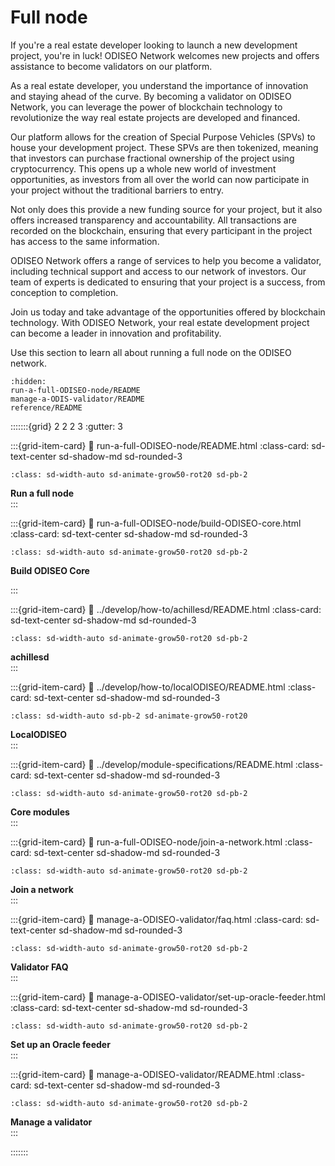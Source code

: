 # Full node

If you're a real estate developer looking to launch a new development project, you're in luck! ODISEO Network welcomes new projects and offers assistance to become validators on our platform.

As a real estate developer, you understand the importance of innovation and staying ahead of the curve. By becoming a validator on ODISEO Network, you can leverage the power of blockchain technology to revolutionize the way real estate projects are developed and financed.

Our platform allows for the creation of Special Purpose Vehicles (SPVs) to house your development project. These SPVs are then tokenized, meaning that investors can purchase fractional ownership of the project using cryptocurrency. This opens up a whole new world of investment opportunities, as investors from all over the world can now participate in your project without the traditional barriers to entry.

Not only does this provide a new funding source for your project, but it also offers increased transparency and accountability. All transactions are recorded on the blockchain, ensuring that every participant in the project has access to the same information.

ODISEO Network offers a range of services to help you become a validator, including technical support and access to our network of investors. Our team of experts is dedicated to ensuring that your project is a success, from conception to completion.

Join us today and take advantage of the opportunities offered by blockchain technology. With ODISEO Network, your real estate development project can become a leader in innovation and profitability.

Use this section to learn all about running a full node on the ODISEO network. 


```{toctree}
:hidden:
run-a-full-ODISEO-node/README
manage-a-ODIS-validator/README
reference/README
```

:::::::{grid} 2 2 2 3
:gutter: 3

:::{grid-item-card}
:link: run-a-full-ODISEO-node/README.html
:class-card: sd-text-center sd-shadow-md sd-rounded-3
```{image} /img/icon_node.svg
:class: sd-width-auto sd-animate-grow50-rot20 sd-pb-2
```
**Run a full node**  
:::

:::{grid-item-card}
:link: run-a-full-ODISEO-node/build-ODISEO-core.html
:class-card: sd-text-center sd-shadow-md sd-rounded-3
```{image} /img/icon_ODISEO.svg
:class: sd-width-auto sd-animate-grow50-rot20 sd-pb-2
```
**Build ODISEO Core**  

:::

:::{grid-item-card}
:link: ../develop/how-to/achillesd/README.html
:class-card: sd-text-center sd-shadow-md sd-rounded-3
```{image} /img/achillesd.svg
:class: sd-width-auto sd-animate-grow50-rot20 sd-pb-2
```
**achillesd**  
:::

:::{grid-item-card}
:link: ../develop/how-to/localODISEO/README.html
:class-card: sd-text-center sd-shadow-md sd-rounded-3
```{image} /img/LocalODISEO.svg
:class: sd-width-auto sd-pb-2 sd-animate-grow50-rot20
```
**LocalODISEO**  
:::

:::{grid-item-card}
:link: ../develop/module-specifications/README.html
:class-card: sd-text-center sd-shadow-md sd-rounded-3
```{image} /img/icon_core.svg
:class: sd-width-auto sd-animate-grow50-rot20 sd-pb-2
```
**Core modules**  
:::

:::{grid-item-card}
:link: run-a-full-ODISEO-node/join-a-network.html
:class-card: sd-text-center sd-shadow-md sd-rounded-3
```{image} /img/icon_cubes.svg
:class: sd-width-auto sd-animate-grow50-rot20 sd-pb-2
```
**Join a network**  
:::

:::{grid-item-card}
:link: manage-a-ODISEO-validator/faq.html
:class-card: sd-text-center sd-shadow-md sd-rounded-3
```{image} /img/icon_troubleshooting.svg
:class: sd-width-auto sd-animate-grow50-rot20 sd-pb-2
```
**Validator FAQ**  
:::

:::{grid-item-card}
:link: manage-a-ODISEO-validator/set-up-oracle-feeder.html
:class-card: sd-text-center sd-shadow-md sd-rounded-3
```{image} /img/Oracle.svg
:class: sd-width-auto sd-animate-grow50-rot20 sd-pb-2
```
**Set up an Oracle feeder**  
:::

:::{grid-item-card}
:link: manage-a-ODISEO-validator/README.html
:class-card: sd-text-center sd-shadow-md sd-rounded-3
```{image} /img/Build_a_validator.svg
:class: sd-width-auto sd-animate-grow50-rot20 sd-pb-2
```
**Manage a validator**  
:::



:::::::
